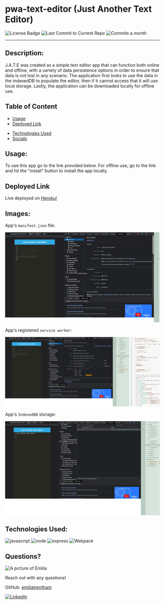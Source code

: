 # pwa-text-editor (Just Another Text Editor)

![License Badge](https://img.shields.io/badge/license-MIT-brightgreen)
![Last Commit to Current Repo](https://img.shields.io/github/last-commit/emiliatrentham/pwa-text-editor)
![Commits a month](https://img.shields.io/github/commit-activity/m/emiliatrentham/pwa-text-editor)

------

## Description:  

J.A.T.E was created as a simple text editor app that can function both online and offline, with a variety of data persistence options in order to ensure that data is not lost in any scenario. The application first looks to use the data in the indexedDB to populate the editor, then if it cannot access that it will use local storage. Lastly, the application can be downloaded locally for offline use.

## Table of Content


- [Usage](#usage)
- [Deployed Link](#deployed-link)
<!-- - [Images](#images) -->
- [Technologies Used](#technologies-used) 
- [ Socials](#questions)

## Usage:

To use this app go to the link provided below.  For offline use, go to the link and hit the "install" button to install the app locally.

## Deployed Link

Live deployed on [Heroku!](https://pwa-text-editor-2-23.herokuapp.com/)


## Images:

<!-- App retrieving database, injecting to editor, and successfully saving to DB.:  

![Screenshot of Text Editor](./Assets/text-I.jpg) -->

App's `manifest.json` file:  

![Screenshot of Text Editor](./Assets/Manifest.png)

App's registered `service worker`:  

![Screenshot of Text Editor](./Assets/service-worker.png)

App's `IndexedDB` storage:  

![Screenshot of Text Editor](./Assets/IndexedDB.png)


## Technologies Used:

![javascript](https://img.shields.io/badge/JavaScript-323330?style=for-the-badge&logo=javascript&logoColor=F7DF1E)
![node](https://img.shields.io/badge/Node.js-339933?style=for-the-badge&logo=nodedotjs&logoColor=white)
![express](https://img.shields.io/badge/Express.js-000000?style=for-the-badge&logo=express&logoColor=white)
![Webpack](https://img.shields.io/badge/Webpack-8DD6F9?style=for-the-badge&logo=Webpack&logoColor=white)

## Questions?

<img src="https://avatars.githubusercontent.com/u/38886696?s=400&u=1ab29d002cf7b80fe6af55c9677da4b90b21df6f&v=4" alt="A picture of Emilia" width="40%" />

Reach out with any questions!

GitHub: [emiliatrentham](https://github.com/emiliatrentham)

[![LinkedIn](https://img.shields.io/badge/linkedin-%230077B5.svg?style=for-the-badge&logo=linkedin&logoColor=white)](https://www.linkedin.com/in/emilia-trentham-987a59164/)